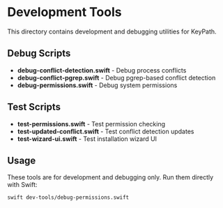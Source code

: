 # Development Tools

This directory contains development and debugging utilities for KeyPath.

## Debug Scripts

- **debug-conflict-detection.swift** - Debug process conflicts
- **debug-conflict-pgrep.swift** - Debug pgrep-based conflict detection  
- **debug-permissions.swift** - Debug system permissions

## Test Scripts

- **test-permissions.swift** - Test permission checking
- **test-updated-conflict.swift** - Test conflict detection updates
- **test-wizard-ui.swift** - Test installation wizard UI

## Usage

These tools are for development and debugging only. Run them directly with Swift:

```bash
swift dev-tools/debug-permissions.swift
```